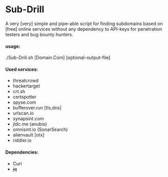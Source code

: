 # Sub-Drill

A very [very] simple and pipe-able script for finding subdomains based on [free] online services without any dependency to API-keys for penetration testers and bug bounty hunters.


#### usage:
./Sub-Drill.sh [Domain.Com] [optional-output-file]

#### Used services:
- threatcrowd
- hackertarget
- crt.sh
- certspotter
- spyse.com
- bufferover.run [tls,dns]
- urlscan.io
- synapsint.com
- jldc.me (anubis)
- omnisint.io (SonarSearch)
- alienvault [otx]
- riddler.io

#### Dependencies:

- Curl 
- ~~jq~~

